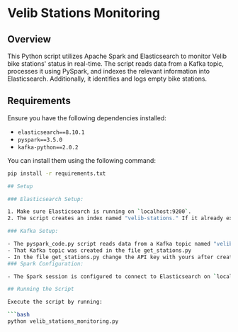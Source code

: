 # Velib Stations Monitoring

## Overview

This Python script utilizes Apache Spark and Elasticsearch to monitor Velib bike stations' status in real-time. The script reads data from a Kafka topic, processes it using PySpark, and indexes the relevant information into Elasticsearch. Additionally, it identifies and logs empty bike stations.

## Requirements

Ensure you have the following dependencies installed:

- `elasticsearch==8.10.1`
- `pyspark==3.5.0`
- `kafka-python==2.0.2`

You can install them using the following command:

```bash
pip install -r requirements.txt

## Setup

### Elasticsearch Setup:

1. Make sure Elasticsearch is running on `localhost:9200`.
2. The script creates an index named "velib-stations." If it already exists, it deletes and recreates it.

### Kafka Setup:

- The pyspark_code.py script reads data from a Kafka topic named "velib-stations" on `localhost:9092`.
- That Kafka topic was created in the file get_stations.py
- In the file get_stations.py change the API key with yours after creating an account at https://developer.jcdecaux.com/#/opendata/vls?page=getstarted
### Spark Configuration:

- The Spark session is configured to connect to Elasticsearch on `localhost:9200`.

## Running the Script

Execute the script by running:

```bash
python velib_stations_monitoring.py
